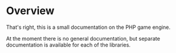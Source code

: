 # Overview

That's right, this is a small documentation on the PHP game engine.

At the moment there is no general documentation, but separate documentation is available for each of the libraries.
